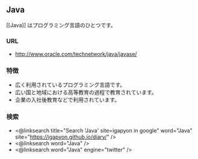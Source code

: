## Java

[[Java]] はプログラミング言語のひとつです。

### URL

* http://www.oracle.com/technetwork/java/javase/

### 特徴

* 広く利用されているプログラミング言語です。
* 広い国と地域における高等教育の過程で教育されています。
* 企業の入社後教育などで利用されています。

### 検索

* <@linksearch title="Search 'Java' site=igapyon in google" word="Java" site="https://igapyon.github.io/diary/" />
* <@linksearch word="Java" />
* <@linksearch word="Java" engine="twitter" />
